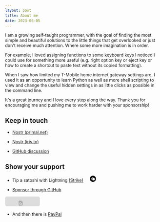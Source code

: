 ```yaml
---
layout: post
title: About me
date: 2023-06-05
---
```


I am a growing self-taught programmer, with the goal of finding the most simple and beautiful solutions to the little things that get overlooked or just don't receive much attention. Where some more imagination is in order.

For example, I loved assigning functions to some keyboard keys I noticed I could use for something more useful (e.g. right option key or eject key or how to create a shortcut to paste text without its copied formatting).

When I saw how limited my T-Mobile home internet gateway settings are, I used it as an opportunity to learn Python as well as more shell scripting to view and change the useful hidden settings in as little clicks as possible in the command line.

It's a great journey and I love every step along the way. Thank you for encouraging me and pushing me to work harder with your sponsorship!

## Keep in touch

- [Nostr (primal.net)](https://primal.net/profile/npub1vy40z9dxr943vkz6xp54elflf7hxcly46q2qwcpvzfy47qq3syxqqchgk3)

- [Nostr (iris.to)](https://iris.to/verity)

- [GitHub discussion](https://github.com/verityj/verityj.github.io/discussions/1)

## Show your support

- Tip a satoshi with Lightning [(Strike)](https://strike.me/verity/) &emsp;
  <img src="/assets/images/strike.png" width="20px;" />

- [Sponsor through GitHub](https://github.com/sponsors/verityj/) 
<iframe src="https://github.com/sponsors/verityj/button" title="Sponsor verityj" height="32" width="114" style="border: 0; border-radius: 6px;" marginwidth="50">
</iframe>

- And then there is [PayPal](https://www.paypal.com/donate/?hosted_button_id=D2SU4GD8PEXCW)
